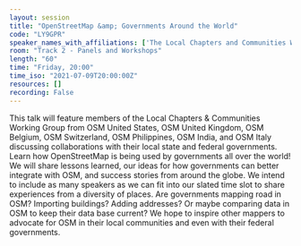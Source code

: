 ```yaml
---
layout: session
title: "OpenStreetMap &amp; Governments Around the World"
code: "LY9GPR"
speaker_names_with_affiliations: ['The Local Chapters and Communities Working Group']
room: "Track 2 - Panels and Workshops"
length: "60"
time: "Friday, 20:00"
time_iso: "2021-07-09T20:00:00Z"
resources: []
recording: False
---
```

This talk will feature members of the Local Chapters &amp; Communities Working Group from OSM United States, OSM United Kingdom, OSM Belgium, OSM Switzerland, OSM Philippines, OSM India, and OSM Italy discussing collaborations with their local state and federal governments.  Learn how OpenStreetMap is being used by governments all over the world! We will share lessons learned, our ideas for how governments can better integrate with OSM, and success stories from around the globe. We intend to include as many speakers as we can fit into our slated time slot to share experiences from a diversity of places. Are governments mapping road in OSM? Importing buildings? Adding addresses? Or maybe comparing data in OSM to keep their data base current? We hope to inspire other mappers to advocate for OSM in their local communities and even with their federal governments.
